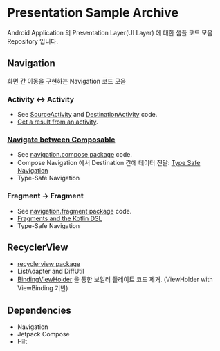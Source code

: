 # Presentation Sample Archive

Android Application 의 Presentation Layer(UI Layer) 에 대한 샘플 코드 모음 Repository 입니다. 

## Navigation

화면 간 이동을 구현하는 Navigation 코드 모음

### Activity <-> Activity
- See [SourceActivity](https://github.com/cocoslime/Android-Navigation-Sample/blob/master/app/src/main/java/com/cocoslime/presentation/navigation/activity/SourceNavActivity.kt) 
and [DestinationActivity](https://github.com/cocoslime/Android-Navigation-Sample/blob/master/app/src/main/java/com/cocoslime/presentation/navigation/activity/DestinationActivity.kt) code.
- [Get a result from an activity](https://developer.android.com/training/basics/intents/result).

### [Navigate between Composable](https://developer.android.com/develop/ui/compose/navigation)
- See [navigation.compose package](https://github.com/cocoslime/Android-Navigation-Sample/blob/master/app/src/main/java/com/cocoslime/presentation/navigation/compose) code.
- Compose Navigation 에서 Destination 간에 데이터 전달: [Type Safe Navigation](https://developer.android.com/guide/navigation/design/type-safety)
- Type-Safe Navigation

### Fragment -> Fragment
- See [navigation.fragment package](https://github.com/cocoslime/Android-Navigation-Sample/blob/master/app/src/main/java/com/cocoslime/presentation/navigation/fragment) code.
- [Fragments and the Kotlin DSL](https://developer.android.com/guide/navigation/design/kotlin-dsl#navigate)
- Type-Safe Navigation

## RecyclerView
- [recyclerview package](https://github.com/cocoslime/Android-Navigation-Sample/blob/master/app/src/main/java/com/cocoslime/presentation/recyclerview)
- ListAdapter and DiffUtil
- [BindingViewHolder](https://github.com/cocoslime/Android-Navigation-Sample/blob/master/app/src/main/java/com/cocoslime/presentation/recyclerview/BindingViewHolder.kt) 을 통한 보일러 플레이트 코드 제거. (ViewHolder with ViewBinding 기반) 

## Dependencies
- Navigation
- Jetpack Compose
- Hilt



